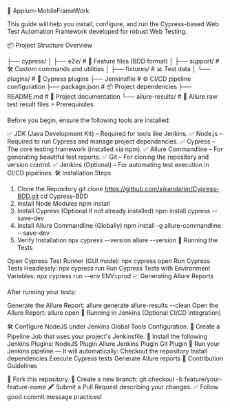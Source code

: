 🚀 Appium-MobileFrameWork

This guide will help you install, configure, and run the Cypress-based Web Test Automation Framework developed for robust Web Testing.

📦 Project Structure Overview


├── cypress/
│   ├── e2e/          # 📄 Feature files (BDD format)
│   ├── support/      # 🛠️ Custom commands and utilities
│   ├── fixtures/     # 📊 Test data
│   └── plugins/      # 🔌 Cypress plugins
├── Jenkinsfile       # ⚙️ CI/CD pipeline configuration
├── package.json      # 📦 Project dependencies
├── README.md         # 📝 Project documentation
└── allure-results/   # 📂 Allure raw test result files
⚡ Prerequisites

Before you begin, ensure the following tools are installed:


✅ JDK (Java Development Kit) – Required for tools like Jenkins.
✅ Node.js – Required to run Cypress and manage project dependencies.
✅ Cypress – The core testing framework (installed via npm).
✅ Allure Commandline – For generating beautiful test reports.
✅ Git – For cloning the repository and version control.
✅ Jenkins (Optional) – For automating test execution in CI/CD pipelines.
🛠️ Installation Steps

1. Clone the Repository
git clone https://github.com/sikandarim/Cypress-BDD.git
cd Cypress-BDD
2. Install Node Modules
npm install
3. Install Cypress (Optional if not already installed)
npm install cypress --save-dev
4. Install Allure Commandline (Globally)
npm install -g allure-commandline --save-dev
5. Verify Installation
npx cypress --version
allure --version
🧪 Running the Tests

Open Cypress Test Runner (GUI mode):
npx cypress open
Run Cypress Tests Headlessly:
npx cypress run
Run Cypress Tests with Environment Variables:
npx cypress run --env ENV=prod
📈 Generating Allure Reports

After running your tests:

Generate the Allure Report:
allure generate allure-results --clean
Open the Allure Report:
allure open
🔄 Running in Jenkins (Optional CI/CD Integration)

🛠️ Configure NodeJS under Jenkins Global Tools Configuration.
📄 Create a Pipeline Job that uses your project's Jenkinsfile.
🔌 Install the following Jenkins Plugins:
NodeJS Plugin
Allure Jenkins Plugin
Git Plugin
🚀 Run your Jenkins pipeline —
It will automatically:
Checkout the repository
Install dependencies
Execute Cypress tests
Generate Allure reports
🤝 Contribution Guidelines

🍴 Fork this repository.
🌿 Create a new branch:
git checkout -b feature/your-feature-name
🖋️ Submit a Pull Request describing your changes.
✅ Follow good commit message practices!

